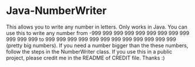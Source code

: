 # Java-NumberWriter
This allows you to write any number in letters. Only works in Java.
You can use this to write any number from -999 999 999 999 999 999 999 999 999 999 999 999 to 999 999 999 999 999 999 999 999 999 999 999 999 (pretty big numbers).
If you need a number bigger than the these numbers, follow the steps in the NumberWriter class.
If you use this in a public project, please credit me in the README of CREDIT file. Thanks :)
